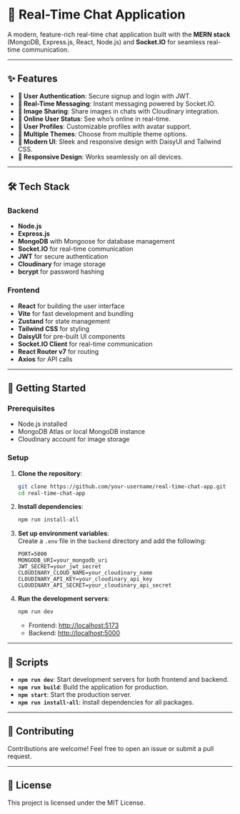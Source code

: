 
# 💬 Real-Time Chat Application  

A modern, feature-rich real-time chat application built with the **MERN stack** (MongoDB, Express.js, React, Node.js) and **Socket.IO** for seamless real-time communication.  

---

## ✨ Features  

- **🔐 User Authentication**: Secure signup and login with JWT.  
- **💬 Real-Time Messaging**: Instant messaging powered by Socket.IO.  
- **🌅 Image Sharing**: Share images in chats with Cloudinary integration.  
- **🔵 Online User Status**: See who’s online in real-time.  
- **👤 User Profiles**: Customizable profiles with avatar support.  
- **🎨 Multiple Themes**: Choose from multiple theme options.  
- **💫 Modern UI**: Sleek and responsive design with DaisyUI and Tailwind CSS.  
- **📱 Responsive Design**: Works seamlessly on all devices.  

---

## 🛠️ Tech Stack  

### **Backend**  
- **Node.js**  
- **Express.js**  
- **MongoDB** with Mongoose for database management  
- **Socket.IO** for real-time communication  
- **JWT** for secure authentication  
- **Cloudinary** for image storage  
- **bcrypt** for password hashing  

### **Frontend**  
- **React** for building the user interface  
- **Vite** for fast development and bundling  
- **Zustand** for state management  
- **Tailwind CSS** for styling  
- **DaisyUI** for pre-built UI components  
- **Socket.IO Client** for real-time communication  
- **React Router v7** for routing  
- **Axios** for API calls  

---

## 🚀 Getting Started  

### **Prerequisites**  
- Node.js installed  
- MongoDB Atlas or local MongoDB instance  
- Cloudinary account for image storage  

### **Setup**  

1. **Clone the repository**:  
   ```bash  
   git clone https://github.com/your-username/real-time-chat-app.git  
   cd real-time-chat-app  
   ```  

2. **Install dependencies**:  
   ```bash  
   npm run install-all  
   ```  

3. **Set up environment variables**:  
   Create a `.env` file in the `backend` directory and add the following:  
   ```env  
   PORT=5000  
   MONGODB_URI=your_mongodb_uri  
   JWT_SECRET=your_jwt_secret  
   CLOUDINARY_CLOUD_NAME=your_cloudinary_name  
   CLOUDINARY_API_KEY=your_cloudinary_api_key  
   CLOUDINARY_API_SECRET=your_cloudinary_api_secret  
   ```  

4. **Run the development servers**:  
   ```bash  
   npm run dev  
   ```  
   - Frontend: [http://localhost:5173](http://localhost:5173)  
   - Backend: [http://localhost:5000](http://localhost:5000)  

---

## 📜 Scripts  

- **`npm run dev`**: Start development servers for both frontend and backend.  
- **`npm run build`**: Build the application for production.  
- **`npm start`**: Start the production server.  
- **`npm run install-all`**: Install dependencies for all packages.  

---

## 🌟 Contributing  

Contributions are welcome! Feel free to open an issue or submit a pull request.  

---

## 📄 License  

This project is licensed under the MIT License.  
